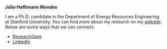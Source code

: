 **Júlio Hoffimann Mendes**

I am a Ph.D. candidate in the Department of Energy Resources
Engineering at Stanford University. You can find more about
my research on my [website](https://juliohm.github.io/).
Below are some ways that we can connect:

- [ResearchGate](https://www.researchgate.net/profile/Julio_Mendes2)
- [LinkedIn](https://www.linkedin.com/in/júlio-hoffimann-834936116)
